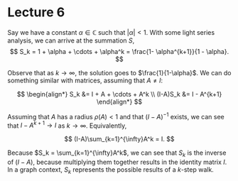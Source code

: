 # Lecture 6

Say we have a constant $\alpha \in \mathbb{C}$ such that $|\alpha| < 1$. With some light series analysis, we can arrive at the summation $S$,
$$
S_k = 1 + \alpha + \cdots + \alpha^k = \frac{1- \alpha^{k+1}}{1 - \alpha}.
$$

Observe that as $k \rightarrow \infty$, the solution goes to $\frac{1}{1-\alpha}$. We can do something similar with matrices, assuming that $A \ne I$:

$$
\begin{align*}
S_k &= I + A + \cdots + A^k \\
(I-A)S_k &= I - A^{k+1} 
\end{align*}
$$

Assuming that $A$ has a radius $\rho(A) < 1$ and that $(I - A)^{-1}$ exists, we can see that $I - A^{k+1} \rightarrow I$ as $k \rightarrow \infty$. Equivalently,

$$
(I-A)\sum_{k=1}^{\infty}A^k = I.
$$

Because $S_k = \sum_{k=1}^{\infty}A^k$, we can see that $S_k$ is the inverse of $(I-A)$, because multiplying them together results in the identity matrix $I$. In a graph context, $S_k$ represents the possible results of a $k$-step walk.


